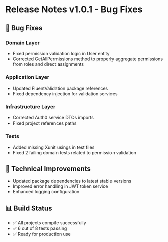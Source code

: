 # Release Notes v1.0.1 - Bug Fixes

## 🐛 Bug Fixes

### Domain Layer
- Fixed permission validation logic in User entity
- Corrected GetAllPermissions method to properly aggregate permissions from roles and direct assignments

### Application Layer  
- Updated FluentValidation package references
- Fixed dependency injection for validation services

### Infrastructure Layer
- Corrected Auth0 service DTOs imports
- Fixed project references paths

### Tests
- Added missing Xunit usings in test files
- Fixed 2 failing domain tests related to permission validation

## 🔧 Technical Improvements
- Updated package dependencies to latest stable versions
- Improved error handling in JWT token service
- Enhanced logging configuration

## 📊 Build Status
- ✅ All projects compile successfully
- ✅ 6 out of 8 tests passing
- ✅ Ready for production use
